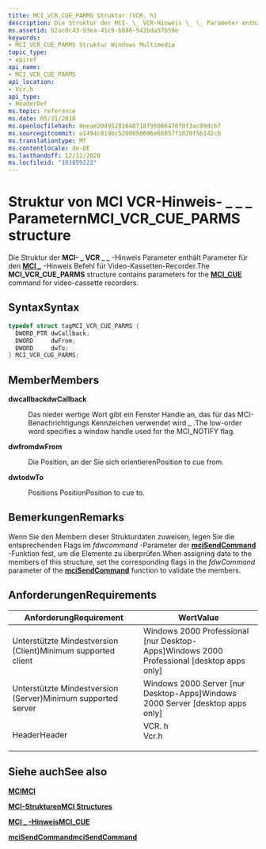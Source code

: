 ```yaml
---
title: MCI_VCR_CUE_PARMS Struktur (VCR. h)
description: Die Struktur der MCI- \_ VCR-Hinweis \_ \_ Parameter enthält Parameter für den MCI-Hinweis \_ Befehl für Video-Kassetten-Recorder.
ms.assetid: b2ac0c43-93ea-41c9-b886-542bda57b59e
keywords:
- MCI_VCR_CUE_PARMS Struktur Windows Multimedia
topic_type:
- apiref
api_name:
- MCI_VCR_CUE_PARMS
api_location:
- Vcr.h
api_type:
- HeaderDef
ms.topic: reference
ms.date: 05/31/2018
ms.openlocfilehash: 8eeae20495281640718f95066476f0f3ac89dc6f
ms.sourcegitcommit: a1494c819bc5200050696e66057f1020f5b142cb
ms.translationtype: MT
ms.contentlocale: de-DE
ms.lasthandoff: 12/12/2020
ms.locfileid: "103859222"
---
```

# <a name="mci_vcr_cue_parms-structure"></a><span data-ttu-id="2d70e-104">Struktur von MCI VCR-Hinweis- \_ \_ \_ Parametern</span><span class="sxs-lookup"><span data-stu-id="2d70e-104">MCI\_VCR\_CUE\_PARMS structure</span></span>

<span data-ttu-id="2d70e-105">Die Struktur der **MCI- \_ VCR \_ \_** -Hinweis Parameter enthält Parameter für den [**MCI \_**](mci-cue.md) -Hinweis Befehl für Video-Kassetten-Recorder.</span><span class="sxs-lookup"><span data-stu-id="2d70e-105">The **MCI\_VCR\_CUE\_PARMS** structure contains parameters for the [**MCI\_CUE**](mci-cue.md) command for video-cassette recorders.</span></span>

## <a name="syntax"></a><span data-ttu-id="2d70e-106">Syntax</span><span class="sxs-lookup"><span data-stu-id="2d70e-106">Syntax</span></span>


```C++
typedef struct tagMCI_VCR_CUE_PARMS {
  DWORD_PTR dwCallback;
  DWORD     dwFrom;
  DWORD     dwTo;
} MCI_VCR_CUE_PARMS;
```



## <a name="members"></a><span data-ttu-id="2d70e-107">Member</span><span class="sxs-lookup"><span data-stu-id="2d70e-107">Members</span></span>

<dl> <dt>

<span data-ttu-id="2d70e-108">**dwcallback**</span><span class="sxs-lookup"><span data-stu-id="2d70e-108">**dwCallback**</span></span>
</dt> <dd>

<span data-ttu-id="2d70e-109">Das nieder wertige Wort gibt ein Fenster Handle an, das für das MCI-Benachrichtigungs Kennzeichen verwendet wird \_ .</span><span class="sxs-lookup"><span data-stu-id="2d70e-109">The low-order word specifies a window handle used for the MCI\_NOTIFY flag.</span></span>

</dd> <dt>

<span data-ttu-id="2d70e-110">**dwfrom**</span><span class="sxs-lookup"><span data-stu-id="2d70e-110">**dwFrom**</span></span>
</dt> <dd>

<span data-ttu-id="2d70e-111">Die Position, an der Sie sich orientieren</span><span class="sxs-lookup"><span data-stu-id="2d70e-111">Position to cue from.</span></span>

</dd> <dt>

<span data-ttu-id="2d70e-112">**dwto**</span><span class="sxs-lookup"><span data-stu-id="2d70e-112">**dwTo**</span></span>
</dt> <dd>

<span data-ttu-id="2d70e-113">Positions Position</span><span class="sxs-lookup"><span data-stu-id="2d70e-113">Position to cue to.</span></span>

</dd> </dl>

## <a name="remarks"></a><span data-ttu-id="2d70e-114">Bemerkungen</span><span class="sxs-lookup"><span data-stu-id="2d70e-114">Remarks</span></span>

<span data-ttu-id="2d70e-115">Wenn Sie den Membern dieser Strukturdaten zuweisen, legen Sie die entsprechenden Flags im *fdwcommand* -Parameter der [**mciSendCommand**](/previous-versions//dd757160(v=vs.85)) -Funktion fest, um die Elemente zu überprüfen.</span><span class="sxs-lookup"><span data-stu-id="2d70e-115">When assigning data to the members of this structure, set the corresponding flags in the *fdwCommand* parameter of the [**mciSendCommand**](/previous-versions//dd757160(v=vs.85)) function to validate the members.</span></span>

## <a name="requirements"></a><span data-ttu-id="2d70e-116">Anforderungen</span><span class="sxs-lookup"><span data-stu-id="2d70e-116">Requirements</span></span>



| <span data-ttu-id="2d70e-117">Anforderung</span><span class="sxs-lookup"><span data-stu-id="2d70e-117">Requirement</span></span> | <span data-ttu-id="2d70e-118">Wert</span><span class="sxs-lookup"><span data-stu-id="2d70e-118">Value</span></span> |
|-------------------------------------|----------------------------------------------------------------------------------|
| <span data-ttu-id="2d70e-119">Unterstützte Mindestversion (Client)</span><span class="sxs-lookup"><span data-stu-id="2d70e-119">Minimum supported client</span></span><br/> | <span data-ttu-id="2d70e-120">Windows 2000 Professional \[nur Desktop-Apps\]</span><span class="sxs-lookup"><span data-stu-id="2d70e-120">Windows 2000 Professional \[desktop apps only\]</span></span><br/>                       |
| <span data-ttu-id="2d70e-121">Unterstützte Mindestversion (Server)</span><span class="sxs-lookup"><span data-stu-id="2d70e-121">Minimum supported server</span></span><br/> | <span data-ttu-id="2d70e-122">Windows 2000 Server \[nur Desktop-Apps\]</span><span class="sxs-lookup"><span data-stu-id="2d70e-122">Windows 2000 Server \[desktop apps only\]</span></span><br/>                             |
| <span data-ttu-id="2d70e-123">Header</span><span class="sxs-lookup"><span data-stu-id="2d70e-123">Header</span></span><br/>                   | <dl> <span data-ttu-id="2d70e-124"><dt>VCR. h</dt></span><span class="sxs-lookup"><span data-stu-id="2d70e-124"><dt>Vcr.h</dt></span></span> </dl> |



## <a name="see-also"></a><span data-ttu-id="2d70e-125">Siehe auch</span><span class="sxs-lookup"><span data-stu-id="2d70e-125">See also</span></span>

<dl> <dt>

[<span data-ttu-id="2d70e-126">**MCI**</span><span class="sxs-lookup"><span data-stu-id="2d70e-126">**MCI**</span></span>](mci.md)
</dt> <dt>

[<span data-ttu-id="2d70e-127">**MCI-Strukturen**</span><span class="sxs-lookup"><span data-stu-id="2d70e-127">**MCI Structures**</span></span>](mci-structures.md)
</dt> <dt>

[<span data-ttu-id="2d70e-128">**MCI \_ -Hinweis**</span><span class="sxs-lookup"><span data-stu-id="2d70e-128">**MCI\_CUE**</span></span>](mci-cue.md)
</dt> <dt>

<span data-ttu-id="2d70e-129">[**mciSendCommand**](/previous-versions//dd757160(v=vs.85))</span><span class="sxs-lookup"><span data-stu-id="2d70e-129">[**mciSendCommand**](/previous-versions//dd757160(v=vs.85))</span></span>
</dt> </dl>

 


